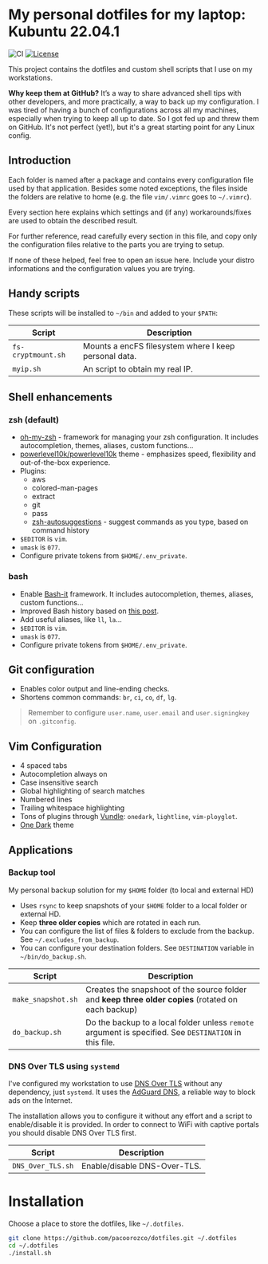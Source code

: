 # My personal dotfiles for my laptop: Kubuntu 22.04.1

![CI](https://github.com/pacoorozco/dotfiles/workflows/CI/badge.svg)
[![License][license-badge]][license]

This project contains the dotfiles and custom shell scripts that I use on my workstations.

**Why keep them at GitHub?** It’s a way to share advanced shell tips with other developers, and more practically, a way to back up my configuration. I was tired of having a bunch of configurations across all my machines, especially when trying to keep all up to date. So I got fed up and threw them on GitHub. It's not perfect (yet!), but it's a great starting point for any Linux config.

## Introduction
Each folder is named after a package and contains every configuration file used by that application. Besides some noted exceptions, the files inside the folders are relative to home (e.g. the file `vim/.vimrc` goes to `~/.vimrc`).

Every section here explains which settings and (if any) workarounds/fixes are used to obtain the described result.

For further reference, read carefully every section in this file, and copy only the configuration files relative to the parts you are trying to setup.

If none of these helped, feel free to open an issue here. Include your distro informations and the configuration values you are trying.

## Handy scripts
These scripts will be installed to `~/bin` and added to your `$PATH`:

| Script | Description |
| --- | --- |
| `fs-cryptmount.sh` | Mounts a encFS filesystem where I keep personal data. |
| `myip.sh` | An script to obtain my real IP. |

## Shell enhancements

### zsh (default)
* [oh-my-zsh](https://github.com/robbyrussell/oh-my-zsh) - framework for managing your zsh configuration. It includes autocompletion, themes, aliases, custom functions...
* [powerlevel10k/powerlevel10k](https://github.com/romkatv/powerlevel10k) theme - emphasizes speed, flexibility and out-of-the-box experience.
* Plugins:
   * aws
   * colored-man-pages
   * extract
   * git
   * pass
   * [zsh-autosuggestions](https://github.com/zsh-users/zsh-autosuggestions) - suggest commands as you type, based on command history
* `$EDITOR` is `vim`.
* `umask` is `077`.
* Configure private tokens from `$HOME/.env_private`.

### bash
* Enable [Bash-it](https://github.com/Bash-it/bash-it) framework. It includes autocompletion, themes, aliases, custom functions...
* Improved Bash history based on [this post](https://www.digitalocean.com/community/tutorials/how-to-use-bash-history-commands-and-expansions-on-a-linux-vps).
* Add useful aliases, like `ll`, `la`...
* `$EDITOR` is `vim`.
* `umask` is `077`.
* Configure private tokens from `$HOME/.env_private`.

## Git configuration
* Enables color output and line-ending checks.
* Shortens common commands: `br`, `ci`, `co`, `df`, `lg`.

> Remember to configure `user.name`, `user.email` and `user.signingkey` on `.gitconfig`.

## Vim Configuration
- 4 spaced tabs
- Autocompletion always on
- Case insensitive search
- Global highlighting of search matches
- Numbered lines
- Trailing whitespace highlighting
- Tons of plugins through [Vundle](https://github.com/VundleVim/Vundle.vim): `onedark`, `lightline`, `vim-ployglot`.
- [One Dark](https://github.com/joshdick/onedark.vim) theme

## Applications

### Backup tool

My personal backup solution for my `$HOME` folder (to local and external HD)

* Uses `rsync` to keep snapshots of your `$HOME` folder to a local folder or external HD.
* Keep **three older copies** which are rotated in each run. 
* You can configure the list of files & folders to exclude from the backup. See `~/.excludes_from_backup`.
* You can configure your destination folders. See `DESTINATION` variable in `~/bin/do_backup.sh`.

| Script | Description |
| --- | --- |
| `make_snapshot.sh` | Creates the snapshoot of the source folder and **keep three older copies** (rotated on each backup) |
| `do_backup.sh` | Do the backup to a local folder unless `remote` argument is specified. See `DESTINATION` in this file.|

### DNS Over TLS using `systemd`

I've configured my workstation to use [DNS Over TLS](https://developers.google.com/speed/public-dns/docs/dns-over-tls) without any dependency, just `systemd`. It uses the [AdGuard DNS](https://adguard-dns.io/en/public-dns.html), a reliable way to block ads on the Internet.

The installation allows you to configure it without any effort and a script to enable/disable it is provided. In order to connect to WiFi with captive portals you should disable DNS Over TLS first.

| Script | Description |
| --- | --- |
| `DNS_Over_TLS.sh` | Enable/disable DNS-Over-TLS. |

# Installation
Choose a place to store the dotfiles, like `~/.dotfiles`.

```bash 
git clone https://github.com/pacoorozco/dotfiles.git ~/.dotfiles
cd ~/.dotfiles
./install.sh
```

[license]: https://github.com/pacoorozco/dotfiles
[license-badge]: https://img.shields.io/github/license/pacoorozco/dotfiles.svg?style=flat-square
